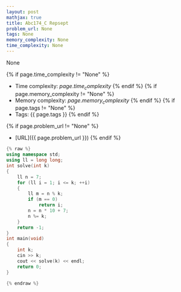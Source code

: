 ```yaml
---
layout: post
mathjax: true
title: Abc174_C Repsept
problem_url: None
tags: None
memory_complexity: None
time_complexity: None
---
```


None


{% if page.time_complexity != "None" %}
- Time complexity: ${{ page.time_complexity }}$
{% endif %}
{% if page.memory_complexity != "None" %}
- Memory complexity: ${{ page.memory_complexity }}$
{% endif %}
{% if page.tags != "None" %}
- Tags: {{ page.tags }}
{% endif %}

{% if page.problem_url != "None" %}
- [URL]({{ page.problem_url }})
{% endif %}

```cpp
{% raw %}
using namespace std;
using ll = long long;
int solve(int k)
{
    ll n = 7;
    for (ll i = 1; i <= k; ++i)
    {
        ll m = n % k;
        if (m == 0)
            return i;
        n = n * 10 + 7;
        n %= k;
    }
    return -1;
}
int main(void)
{
    int k;
    cin >> k;
    cout << solve(k) << endl;
    return 0;
}

{% endraw %}
```